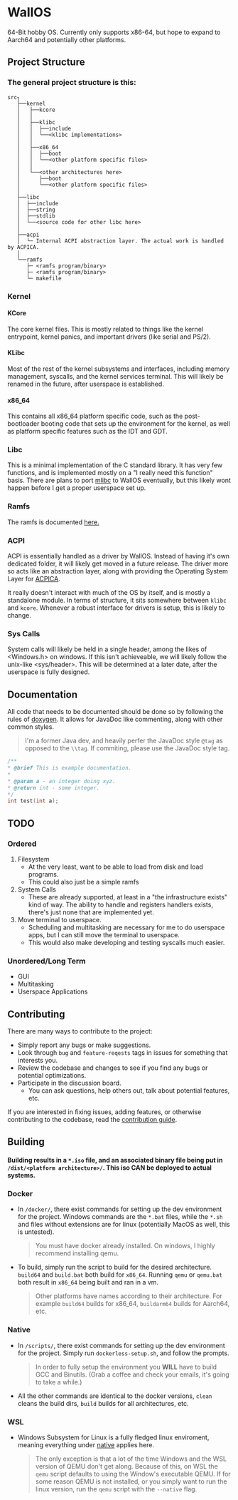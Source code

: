 # WallOS

64-Bit hobby OS. Currently only supports x86-64, but hope to expand to Aarch64 and potentially other platforms.

## Project Structure

### **The general project structure is this:**

```plaintext
src┐
   ├──kernel
   │   ├──kcore
   │   │ 
   │   ├──klibc
   │   │  ├──include
   │   │  └──<klibc implementations>
   │   │ 
   │   ├──x86_64
   │   │  ├──boot
   │   │  └──<other platform specific files>
   │   │ 
   │   └──<other architectures here>
   │      ├──boot
   │      └──<other platform specific files>
   │   
   ├──libc
   │  ├──include
   │  ├──string
   │  ├──stdlib
   │  └──<source code for other libc here>
   │
   ├──acpi
   │  └─ Internal ACPI abstraction layer. The actual work is handled by ACPICA.
   │
   └──ramfs
      ├─ <ramfs program/binary>
      ├─ <ramfs program/binary>
      └─ makefile
```

### Kernel

#### KCore

The core kernel files. This is mostly related to things like the kernel entrypoint, kernel panics, and important drivers (like serial and PS/2).

#### KLibc

Most of the rest of the kernel subsystems and interfaces, including memory management, syscalls, and the kernel services terminal. This will likely be renamed in the future, after userspace is established.

#### x86_64

This contains all x86_64 platform specific code, such as the post-bootloader booting code that sets up the environment for the kernel, as well as platform specific features such as the IDT and GDT.

### Libc

This is a minimal implementation of the C standard library. It has very few functions, and is implemented mostly on a "I really need this function" basis.
There are plans to port [mlibc](https://github.com/managarm/mlibc) to WallOS eventually, but this likely wont happen before I get a proper userspace set up.

### Ramfs

The ramfs is documented [here.](documentation/ramfs/ramfs.md)

### ACPI

ACPI is essentially handled as a driver by WallOS. Instead of having it's own dedicated folder, it will likely get moved in a future release.
The driver more so acts like an abstraction layer, along with providing the Operating System Layer for [ACPICA](https://www.intel.com/content/www/us/en/developer/topic-technology/open/acpica/overview.html).

It really doesn't interact with much of the OS by itself, and is mostly a standalone module.
In terms of structure, it sits somewhere between `klibc` and `kcore`. Whenever a robust interface for drivers is setup, this is likely to change.

### Sys Calls

System calls will likely be held in a single header, among the likes of <Windows.h> on windows. If this isn't achieveable, we will likely follow the unix-like <sys/header>. This will be determined at a later date, after the userspace is fully designed.

## Documentation

All code that needs to be documented should be done so by following the rules of [doxygen](https://www.doxygen.nl/). It allows for JavaDoc like commenting, along with other common styles.
> I'm a former Java dev, and heavily perfer the JavaDoc style `@tag` as opposed to the `\\tag`. If commiting, please use the JavaDoc style tag.

```cpp
/**
* @brief This is example documentation.
*  
* @param a - an integer doing xyz.
* @return int - some integer.
*/
int test(int a);
```

## TODO

### Ordered

1. Filesystem
   - At the very least, want to be able to load from disk and load programs.
   - This could also just be a simple ramfs
2. System Calls
   - These are already supported, at least in a "the infrastructure exists" kind of way.
     The ability to handle and registers handlers exists, there's just none that are implemented yet.
3. Move terminal to userspace.
   - Scheduling and multitasking are necessary for me to do userspace apps, but I can still move the terminal to userspace.
   - This would also make developing and testing syscalls much easier.

### Unordered/Long Term

- GUI
- Multitasking
- Userspace Applications

## Contributing

There are many ways to contribute to the project:

- Simply report any bugs or make suggestions.
- Look through `bug` and `feature-reqests` tags in issues for something that interests you.
- Review the codebase and changes to see if you find any bugs or potential optimizations.
- Participate in the discussion board.
  - You can ask questions, help others out, talk about potential features, etc.

If you are interested in fixing issues, adding features, or otherwise contributing to the codebase, read the [contribution guide](documentation/General/contributing.md).

## Building

#### Building results in a `*.iso` file, and an associated binary file being put in `/dist/<platform architecture>/`. This iso CAN be deployed to actual systems.

### Docker

- In `/docker/`, there exist commands for setting up the dev environment for the project. Windows commands are the `*.bat` files, while the `*.sh` and files without extensions are for linux (potentially MacOS as well, this is untested).
    > You must have docker already installed. On windows, I highly recommend installing qemu.
- To build, simply run the script to build for the desired architecture. `build64` and `build.bat` both build for `x86_64`. Running `qemu` or `qemu.bat` both result in `x86_64` being built and ran in a vm.
    > Other platforms have names according to their architecture. For example `build64` builds for x86_64, `buildarm64` builds for Aarch64, etc.

### Native

- In `/scripts/`, there exist commands for setting up the dev environment for the project. Simply run `dockerless-setup.sh`, and follow the prompts.
    > In order to fully setup the environment you **WILL** have to build GCC and Binutils. (Grab a coffee and check your emails, it's going to take a while.)

- All the other commands are identical to the docker versions, `clean` cleans the build dirs, `build` builds for all architectures, etc.

### WSL

- Windows Subsystem for Linux is a fully fledged linux enviroment, meaning everything under [native](#native) applies here.
    > The only exception is that a lot of the time Windows and the WSL version of QEMU don't get along. Because of this, on WSL the `qemu` script defaults to using the Window's executable QEMU. If for some reason QEMU is not installed, or you simply want to run the linux version, run the `qemu` script with the `--native` flag.
